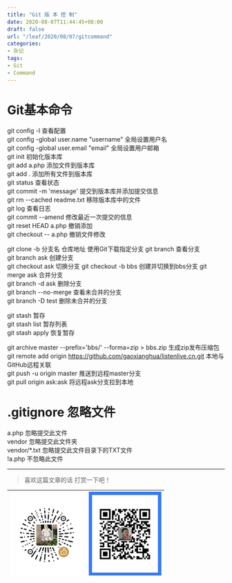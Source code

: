 ```yaml
---
title: "Git 版 本 控 制"
date: 2020-08-07T11:44:45+08:00
draft: false
url: "/leaf/2020/08/07/gitcommand"
categories: 
- 杂记
tags: 
- Git
- Command
---
```

# Git基本命令
git config -l                   查看配置   
git config -global user.name "username" 全局设置用户名   
git config -global user.email "email" 全局设置用户邮箱   
git init                        初始化版本库   
git add a.php                   添加文件到版本库   
git add .                       添加所有文件到版本库   
git status                      查看状态   
git commit -m 'message'         提交到版本库并添加提交信息   
git rm -\-cached readme.txt     移除版本库中的文件   
git log                         查看日志   
git commit -\-amend             修改最近一次提交的信息   
git reset HEAD a.php            撤销添加   
git checkout -\- a.php          撤销文件修改   
   
git clone -b 分支名   仓库地址     使用Git下载指定分支
git branch                      查看分支   
git branch ask                  创建分支   
git checkout ask                切换分支
git checkout -b bbs             创建并切换到bbs分支 
git merge ask                   合并分支   
git branch -d ask               删除分支   
git branch -\-no-merge          查看未合并的分支   
git branch -D test              删除未合并的分支   
   
git stash                       暂存   
git stash list                  暂存列表   
git stash apply                 恢复暂存   

git archive master -\-prefix='bbs/' -\-forma=zip > bbs.zip 生成zip发布压缩包   
git remote add origin https://github.com/gaoxianghua/listenlive.cn.git  本地与GitHub远程关联   
git push -u origin master   推送到远程master分支   
git pull origin ask:ask     将远程ask分支拉到本地


# .gitignore 忽略文件
a.php                           忽略提交此文件   
vendor                          忽略提交此文件夹   
vendor/\*.txt                   忽略提交此文件目录下的TXT文件   
!a.php                          不忽略此文件    
___
> 喜欢这篇文章的话 打赏一下吧！ 

| ![Wechat](/images/pay/eb05acdaec967.png)  | ![Alipay](/images/pay/0831de845.png) |
| --------   | -----:  |



